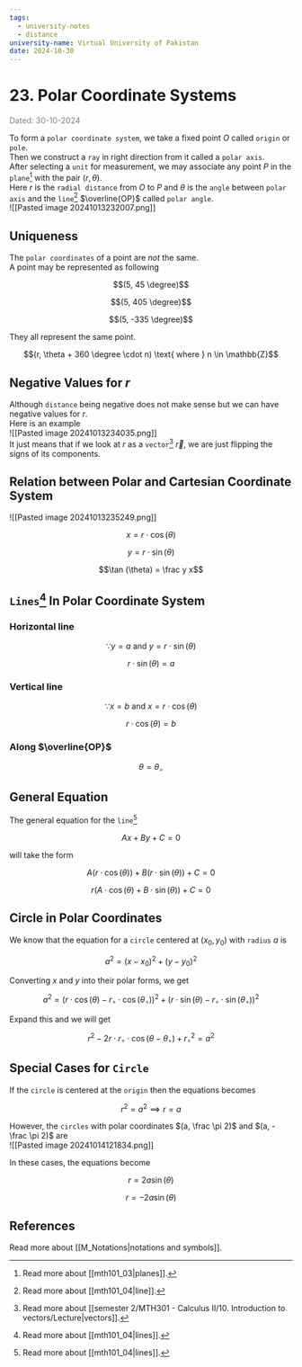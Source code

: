 ```yaml
---
tags:
  - university-notes
  - distance
university-name: Virtual University of Pakistan
date: 2024-10-30
---
```


# 23. Polar Coordinate Systems

<span style="color: gray;">Dated: 30-10-2024</span>


To form a `polar coordinate system`, we take a fixed point $O$ called `origin` or `pole`.  
Then we construct a `ray` in right direction from it called a `polar axis`.  
After selecting a `unit` for measurement, we may associate any point $P$ in the `plane`[^1] with the pair $(r, \theta)$.  
Here $r$ is the `radial distance` from $O$ to $P$ and $\theta$ is the `angle` between `polar axis` and the `line`[^2] $\overline{OP}$ called `polar angle`.  
![[Pasted image 20241013232007.png]]

## Uniqueness

The `polar coordinates` of a point are _not_ the same.  
A point may be represented as following  

$$(5, 45 \degree)$$

$$(5, 405 \degree)$$

$$(5, -335 \degree)$$

They all represent the same point.  

$$(r, \theta + 360 \degree \cdot n) \text{ where } n \in \mathbb{Z}$$

## Negative Values for $r$

Although `distance` being negative does not make sense but we can have negative values for $r$.  
Here is an example  
![[Pasted image 20241013234035.png]]  
It just means that if we look at $r$ as a `vector`[^3] $\vec{r}$, we are just flipping the signs of its components.

## Relation between Polar and Cartesian Coordinate System

![[Pasted image 20241013235249.png]]  

$$x = r \cdot \cos(\theta)$$

$$y = r \cdot \sin(\theta)$$

$$\tan (\theta) = \frac y x$$

## `Lines`[^4] In Polar Coordinate System

### Horizontal line

$$\because y = a \text{ and } y = r \cdot \sin(\theta)$$

$$r \cdot \sin(\theta) = a$$

### Vertical line

$$\because x = b \text{ and } x = r \cdot \cos(\theta)$$

$$r \cdot \cos(\theta) = b$$

### Along $\overline{OP}$

$$\theta = \theta_{\circ}$$

## General Equation

The general equation for the `line`[^4]  

$$Ax + By + C = 0$$

will take the form  

$$A(r \cdot \cos(\theta)) + B(r \cdot \sin(\theta)) + C = 0$$

$$r \left(A \cdot \cos(\theta) + B \cdot \sin(\theta)\right) + C = 0$$

## Circle in Polar Coordinates

We know that the equation for a `circle` centered at $(x_0, y_0)$ with `radius` $a$ is

$$a^2 = (x - x_0)^2 + (y - y_0)^2$$

Converting $x$ and $y$ into their polar forms, we get  

$$a^2 = (r \cdot \cos(\theta) - r_{\circ} \cdot \cos(\theta_{\circ}))^2 + (r \cdot \sin(\theta) - r_{\circ} \cdot \sin(\theta_{\circ}))^2$$

Expand this and we will get  

$$r^2 - 2 r \cdot r_{\circ} \cdot \cos(\theta - \theta_{\circ}) + r_{\circ}^2 = a^2$$

## Special Cases for `Circle`

If the `circle` is centered at the `origin` then the equations becomes  

$$r^2 = a^2 \implies r = a$$

However, the `circles` with polar coordinates $(a, \frac \pi 2)$ and $(a, - \frac \pi 2)$ are  
![[Pasted image 20241014121834.png]]

In these cases, the equations become  

$$r = 2 a \sin(\theta)$$

$$r = -2 a \sin(\theta)$$

## References

Read more about [[M_Notations|notations and symbols]].

[^1]: Read more about [[mth101_03|planes]].
[^2]: Read more about [[mth101_04|line]].
[^3]: Read more about [[semester 2/MTH301 - Calculus II/10. Introduction to vectors/Lecture|vectors]].
[^4]: Read more about [[mth101_04|lines]].